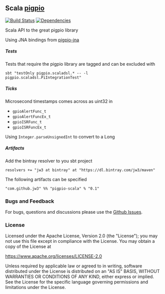 Scala [pigpio](https://github.com/joan2937/pigpio)
---
[![Build Status](https://travis-ci.org/jw3/pigpio-scala.svg?branch=master)](https://travis-ci.org/jw3/pigpio-scala)
[![Dependencies](https://app.updateimpact.com/badge/701268856357916672/pigpio-scala.svg?config=compile)](https://app.updateimpact.com/latest/701268856357916672/pigpio-scala)

Scala API to the great pigpio library
 
Using JNA bindings from [pigpio-jna](https://github.com/jw3/pigpio-jna)

##### Tests

Tests that require the pigpio library are tagged and can be excluded with

`sbt "testOnly pigpio.scaladsl.* -- -l pigpio.scaladsl.PiIntegrationTest"`


##### Ticks

Microsecond timestamps comes across as uint32 in

* `gpioAlertFunc_t`
* `gpioAlertFuncEx_t`
* `gpioISRFunc_t`
* `gpioISRFuncEx_t`

Using `Integer.parseUnsignedInt` to convert to a Long


##### Artifacts

Add the bintray resolver to you sbt project

```resolvers += "jw3 at bintray" at "https://dl.bintray.com/jw3/maven"```

The following artifacts can be specified

```"com.github.jw3" %% "pigpio-scala" % "0.1"```

### Bugs and Feedback

For bugs, questions and discussions please use the [Github Issues](https://github.com/jw3/pigpio-scala/issues).

### License

Licensed under the Apache License, Version 2.0 (the "License");
you may not use this file except in compliance with the License.
You may obtain a copy of the License at

<https://www.apache.org/licenses/LICENSE-2.0>

Unless required by applicable law or agreed to in writing, software
distributed under the License is distributed on an "AS IS" BASIS,
WITHOUT WARRANTIES OR CONDITIONS OF ANY KIND, either express or implied.
See the License for the specific language governing permissions and
limitations under the License.
